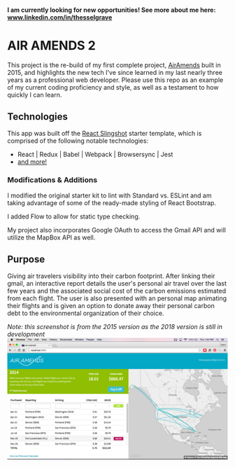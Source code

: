 #### I am currently looking for new opportunities! See more about me here: www.linkedin.com/in/thesselgrave

# AIR AMENDS 2
This project is the re-build of my first complete project, [AirAmends](https://github.com/taygrave/AirAmends) built in 2015, and highlights the new tech I've since learned in my last nearly three years as a professional web developer. Please use this repo as an example of my current coding proficiency and style, as well as a testament to how quickly I can learn.

## Technologies
This app was built off the [React Slingshot](https://github.com/coryhouse/react-slingshot) starter template, which is comprised of the following notable technologies:
- React | Redux | Babel | Webpack | Browsersync | Jest
- [and more!](https://github.com/coryhouse/react-slingshot#technologies)

### Modifications & Additions
I modified the original starter kit to lint with Standard vs. ESLint and am taking advantage of some of the ready-made styling of React Bootstrap.

I added Flow to allow for static type checking.

My project also incorporates Google OAuth to access the Gmail API and will utilize the MapBox API as well.

## Purpose
Giving air travelers visibility into their carbon footprint. After linking their gmail, an interactive report details the user's personal air travel over the last few years and the associated social cost of the carbon emissions estimated from each flight. The user is also presented with an personal map animating their flights and is given an option to donate away their personal carbon debt to the environmental organization of their choice.

_Note: this screenshot is from the 2015 version as the 2018 version is still in development_
![2015 Version, 2018 is still in development](https://raw.githubusercontent.com/taygrave/AirAmends/3af35167221924019ffbd439f2eb3624c807cbf5/static/ScreenShot.png "Screen Shot")

